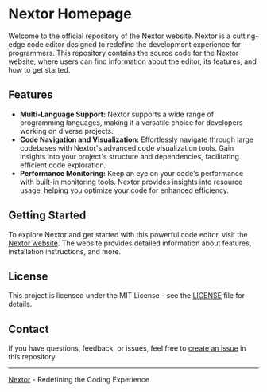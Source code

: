 # Nextor Homepage

Welcome to the official repository of the Nextor website. Nextor is a cutting-edge code editor designed to redefine the development experience for programmers. This repository contains the source code for the Nextor website, where users can find information about the editor, its features, and how to get started.

## Features

- **Multi-Language Support:** Nextor supports a wide range of programming languages, making it a versatile choice for developers working on diverse projects.
- **Code Navigation and Visualization:** Effortlessly navigate through large codebases with Nextor's advanced code visualization tools. Gain insights into your project's structure and dependencies, facilitating efficient code exploration.
- **Performance Monitoring:** Keep an eye on your code's performance with built-in monitoring tools. Nextor provides insights into resource usage, helping you optimize your code for enhanced efficiency.

## Getting Started

To explore Nextor and get started with this powerful code editor, visit the [Nextor website](https://nextor-landing.vercel.app). The website provides detailed information about features, installation instructions, and more.

## License

This project is licensed under the MIT License - see the [LICENSE](LICENSE) file for details.

## Contact

If you have questions, feedback, or issues, feel free to [create an issue](https://github.com/AvaterClasher/nextor-landing/issues) in this repository.

---

[Nextor](https://nextor-landing.vercel.app) - Redefining the Coding Experience
